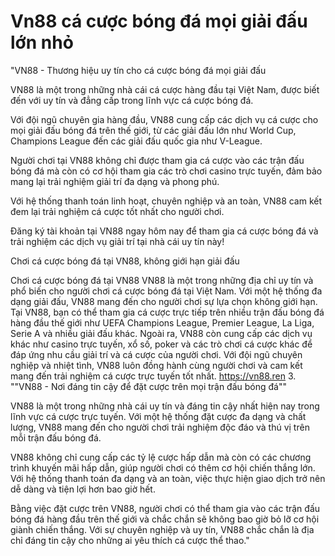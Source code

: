 # Vn88 cá cược bóng đá mọi giải đấu lớn nhỏ
"VN88 - Thương hiệu uy tín cho cá cược bóng đá mọi giải đấu

VN88 là một trong những nhà cái cá cược hàng đầu tại Việt Nam, được biết đến với uy tín và đẳng cấp trong lĩnh vực cá cược bóng đá.

Với đội ngũ chuyên gia hàng đầu, VN88 cung cấp các dịch vụ cá cược cho mọi giải đấu bóng đá trên thế giới, từ các giải đấu lớn như World Cup, Champions League đến các giải đấu quốc gia như V-League.

Người chơi tại VN88 không chỉ được tham gia cá cược vào các trận đấu bóng đá mà còn có cơ hội tham gia các trò chơi casino trực tuyến, đảm bảo mang lại trải nghiệm giải trí đa dạng và phong phú.

Với hệ thống thanh toán linh hoạt, chuyên nghiệp và an toàn, VN88 cam kết đem lại trải nghiệm cá cược tốt nhất cho người chơi.

Đăng ký tài khoản tại VN88 ngay hôm nay để tham gia cá cược bóng đá và trải nghiệm các dịch vụ giải trí tại nhà cái uy tín này!




Chơi cá cược bóng đá tại VN88, không giới hạn giải đấu


Chơi cá cược bóng đá tại VN88
VN88 là một trong những địa chỉ uy tín và phổ biến cho người chơi cá cược bóng đá tại Việt Nam. Với một hệ thống đa dạng giải đấu, VN88 mang đến cho người chơi sự lựa chọn không giới hạn.
Tại VN88, bạn có thể tham gia cá cược trực tiếp trên nhiều trận đấu bóng đá hàng đầu thế giới như UEFA Champions League, Premier League, La Liga, Serie A và nhiều giải đấu khác.
Ngoài ra, VN88 còn cung cấp các dịch vụ khác như casino trực tuyến, xổ số, poker và các trò chơi cá cược khác để đáp ứng nhu cầu giải trí và cá cược của người chơi.
Với đội ngũ chuyên nghiệp và nhiệt tình, VN88 luôn đồng hành cùng người chơi và cam kết mang đến trải nghiệm cá cược trực tuyến tốt nhất.
https://vn88.ren
3. ""VN88 - Nơi đáng tin cậy để đặt cược trên mọi trận đấu bóng đá""

VN88 là một trong những nhà cái uy tín và đáng tin cậy nhất hiện nay trong lĩnh vực cá cược trực tuyến. Với một hệ thống đặt cược đa dạng và chất lượng, VN88 mang đến cho người chơi trải nghiệm độc đáo và thú vị trên mỗi trận đấu bóng đá.

VN88 không chỉ cung cấp các tỷ lệ cược hấp dẫn mà còn có các chương trình khuyến mãi hấp dẫn, giúp người chơi có thêm cơ hội chiến thắng lớn. Với hệ thống thanh toán đa dạng và an toàn, việc thực hiện giao dịch trở nên dễ dàng và tiện lợi hơn bao giờ hết.

Bằng việc đặt cược trên VN88, người chơi có thể tham gia vào các trận đấu bóng đá hàng đầu trên thế giới và chắc chắn sẽ không bao giờ bỏ lỡ cơ hội giành chiến thắng. Với sự chuyên nghiệp và uy tín, VN88 chắc chắn là địa chỉ đáng tin cậy cho những ai yêu thích cá cược thể thao."